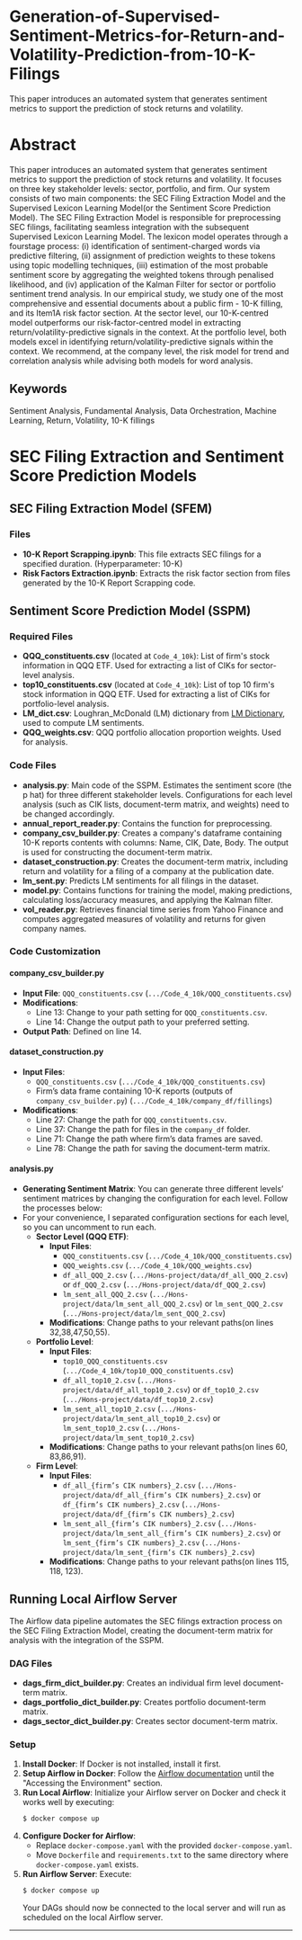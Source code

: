 # Generation-of-Supervised-Sentiment-Metrics-for-Return-and-Volatility-Prediction-from-10-K-Filings
This paper introduces an automated system that generates sentiment metrics to support the prediction of stock returns and volatility.

# Abstract
This paper introduces an automated system that generates sentiment metrics to support the prediction of stock returns and volatility. It focuses on three key stakeholder levels: sector, portfolio, and firm. Our system consists of two main components: the SEC Filing Extraction Model and the Supervised Lexicon Learning Model(or the Sentiment Score Prediction Model). The SEC Filing Extraction Model is responsible for preprocessing SEC filings, facilitating seamless integration with the subsequent Supervised Lexicon Learning Model. The lexicon model operates through a fourstage process: (i) identification of sentiment-charged words via predictive filtering, (ii) assignment of prediction weights to these tokens using topic modelling techniques, (iii) estimation of the most probable sentiment score by aggregating the weighted tokens through penalised likelihood, and (iv) application of the Kalman Filter for sector or portfolio sentiment trend analysis. In our empirical study, we study one of the most comprehensive and essential documents about a public firm - 10-K filling, and its Item1A risk factor section. At the sector level, our 10-K-centred model outperforms our risk-factor-centred model in extracting return/volatility-predictive signals in the context. At the portfolio level, both models excel in identifying return/volatility-predictive signals within the context. We recommend, at the company level, the risk model for trend and correlation analysis while advising both models for word analysis.

## Keywords
Sentiment Analysis, Fundamental Analysis, Data Orchestration, Machine Learning, Return, Volatility, 10-K fillings


# SEC Filing Extraction and Sentiment Score Prediction Models

## SEC Filing Extraction Model (SFEM)

### Files

- **10-K Report Scrapping.ipynb**: This file extracts SEC filings for a specified duration. (Hyperparameter: 10-K)
- **Risk Factors Extraction.ipynb**: Extracts the risk factor section from files generated by the 10-K Report Scrapping code.

## Sentiment Score Prediction Model (SSPM)

### Required Files

- **QQQ_constituents.csv** (located at `Code_4_10k`): List of firm's stock information in QQQ ETF. Used for extracting a list of CIKs for sector-level analysis.
- **top10_constituents.csv** (located at `Code_4_10k`): List of top 10 firm's stock information in QQQ ETF. Used for extracting a list of CIKs for portfolio-level analysis.
- **LM_dict.csv**: Loughran_McDonald (LM) dictionary from [LM Dictionary](https://sraf.nd.edu/loughranmcdonald-master-dictionary/), used to compute LM sentiments.
- **QQQ_weights.csv**: QQQ portfolio allocation proportion weights. Used for analysis.

### Code Files

- **analysis.py**: Main code of the SSPM. Estimates the sentiment score (the p hat) for three different stakeholder levels. Configurations for each level analysis (such as CIK lists, document-term matrix, and weights) need to be changed accordingly.
- **annual_report_reader.py**: Contains the function for preprocessing.
- **company_csv_builder.py**: Creates a company's dataframe containing 10-K reports contents with columns: Name, CIK, Date, Body. The output is used for constructing the document-term matrix.
- **dataset_construction.py**: Creates the document-term matrix, including return and volatility for a filing of a company at the publication date.
- **lm_sent.py**: Predicts LM sentiments for all filings in the dataset.
- **model.py**: Contains functions for training the model, making predictions, calculating loss/accuracy measures, and applying the Kalman filter.
- **vol_reader.py**: Retrieves financial time series from Yahoo Finance and computes aggregated measures of volatility and returns for given company names.

### Code Customization

#### company_csv_builder.py

- **Input File**: `QQQ_constituents.csv` (`.../Code_4_10k/QQQ_constituents.csv`)
- **Modifications**:
  - Line 13: Change to your path setting for `QQQ_constituents.csv`.
  - Line 14: Change the output path to your preferred setting.
- **Output Path**: Defined on line 14.

#### dataset_construction.py

- **Input Files**:
  - `QQQ_constituents.csv` (`.../Code_4_10k/QQQ_constituents.csv`)
  - Firm’s data frame containing 10-K reports (outputs of `company_csv_builder.py`) (`.../Code_4_10k/company_df/fillings`)
- **Modifications**:
  - Line 27: Change the path for `QQQ_constituents.csv`.
  - Line 37: Change the path for files in the `company_df` folder.
  - Line 71: Change the path where firm’s data frames are saved.
  - Line 78: Change the path for saving the document-term matrix.

#### analysis.py

- **Generating Sentiment Matrix**: You can generate three different levels’ sentiment matrices by changing the configuration for each level. Follow the processes below:
- For your convenience, I separated configuration sections for each level, so you can uncomment to run each. 
  - **Sector Level (QQQ ETF)**:
    - **Input Files**:
      - `QQQ_constituents.csv` (`.../Code_4_10k/QQQ_constituents.csv`)
      - `QQQ_weights.csv` (`.../Code_4_10k/QQQ_weights.csv`)
      - `df_all_QQQ_2.csv` (`.../Hons-project/data/df_all_QQQ_2.csv`) or `df_QQQ_2.csv` (`.../Hons-project/data/df_QQQ_2.csv`)
      - `lm_sent_all_QQQ_2.csv` (`.../Hons-project/data/lm_sent_all_QQQ_2.csv`) or `lm_sent_QQQ_2.csv` (`.../Hons-project/data/lm_sent_QQQ_2.csv`)
    - **Modifications**: Change paths to your relevant paths(on lines 32,38,47,50,55).
  - **Portfolio Level**:
    - **Input Files**:
      - `top10_QQQ_constituents.csv` (`.../Code_4_10k/top10_QQQ_constituents.csv`)
      - `df_all_top10_2.csv` (`.../Hons-project/data/df_all_top10_2.csv`) or `df_top10_2.csv` (`.../Hons-project/data/df_top10_2.csv`)
      - `lm_sent_all_top10_2.csv` (`.../Hons-project/data/lm_sent_all_top10_2.csv`) or `lm_sent_top10_2.csv` (`.../Hons-project/data/lm_sent_top10_2.csv`)
    - **Modifications**: Change paths to your relevant paths(on lines 60, 83,86,91).
  - **Firm Level**:
    - **Input Files**:
      - `df_all_{firm’s CIK numbers}_2.csv` (`.../Hons-project/data/df_all_{firm’s CIK numbers}_2.csv`) or `df_{firm’s CIK numbers}_2.csv` (`.../Hons-project/data/df_{firm’s CIK numbers}_2.csv`)
      - `lm_sent_all_{firm’s CIK numbers}_2.csv` (`.../Hons-project/data/lm_sent_all_{firm’s CIK numbers}_2.csv`) or `lm_sent_{firm’s CIK numbers}_2.csv` (`.../Hons-project/data/lm_sent_{firm’s CIK numbers}_2.csv`)
    - **Modifications**: Change paths to your relevant paths(on lines 115, 118, 123).

## Running Local Airflow Server

The Airflow data pipeline automates the SEC filings extraction process on the SEC Filing Extraction Model, creating the document-term matrix for analysis with the integration of the SSPM.

### DAG Files

- **dags_firm_dict_builder.py**: Creates an individual firm level document-term matrix.
- **dags_portfolio_dict_builder.py**: Creates portfolio document-term matrix.
- **dags_sector_dict_builder.py**: Creates sector document-term matrix.

### Setup

1. **Install Docker**: If Docker is not installed, install it first.
2. **Setup Airflow in Docker**: Follow the [Airflow documentation](https://airflow.apache.org/docs/apache-airflow/stable/howto/docker-compose/index.html) until the "Accessing the Environment" section.
3. **Run Local Airflow**: Initialize your Airflow server on Docker and check it works well by executing:
   ```sh
   $ docker compose up
   ```
4. **Configure Docker for Airflow**:
    - Replace `docker-compose.yaml` with the provided `docker-compose.yaml`.
    - Move `Dockerfile` and `requirements.txt` to the same directory where `docker-compose.yaml` exists.
5. **Run Airflow Server**: Execute:
   ```sh
   $ docker compose up
   ```
   Your DAGs should now be connected to the local server and will run as scheduled on the local Airflow server.

---
